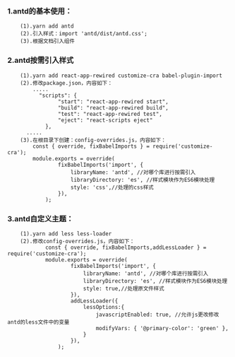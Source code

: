 ### 1.antd的基本使用：
		(1).yarn add antd
		(2).引入样式：import 'antd/dist/antd.css';
		(3).根据文档引入组件

### 2.antd按需引入样式
		(1).yarn add react-app-rewired customize-cra babel-plugin-import
		(2).修改package.json，内容如下：
			.....
			  "scripts": {
					"start": "react-app-rewired start",
					"build": "react-app-rewired build",
					"test": "react-app-rewired test",
					"eject": "react-scripts eject"
				},
		  .....
		(3).在根目录下创建：config-overrides.js，内容如下：
			const { override, fixBabelImports } = require('customize-cra');
			module.exports = override(
					fixBabelImports('import', {
						libraryName: 'antd', //对哪个库进行按需引入
						libraryDirectory: 'es', //样式模块作为ES6模块处理
						style: 'css',//处理的css样式
					}),
				);


### 3.antd自定义主题：
		(1).yarn add less less-loader
		(2).修改config-overrides.js，内容如下：
				const { override, fixBabelImports,addLessLoader } = require('customize-cra');
				module.exports = override(
						fixBabelImports('import', {
							libraryName: 'antd', //对哪个库进行按需引入
							libraryDirectory: 'es', //样式模块作为ES6模块处理
							style: true,//处理原文件样式
						}),
						addLessLoader({
							lessOptions:{
								javascriptEnabled: true, //允许js更改修改antd的less文件中的变量
								modifyVars: { '@primary-color': 'green' },
							}
						}),
					);
